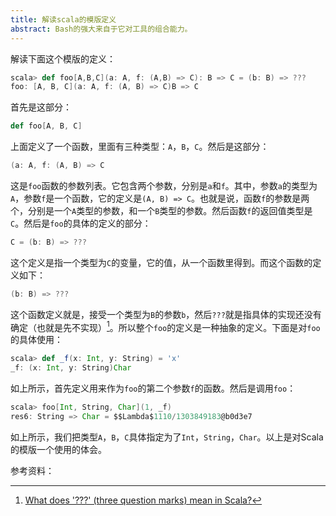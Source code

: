 ```yaml
---
title: 解读scala的模版定义
abstract: Bash的强大来自于它对工具的组合能力。
---
```





解读下面这个模版的定义：

```scala
scala> def foo[A,B,C](a: A, f: (A,B) => C): B => C = (b: B) => ???
foo: [A, B, C](a: A, f: (A, B) => C)B => C
```

首先是这部分：

```scala
def foo[A, B, C]
```

上面定义了一个函数，里面有三种类型：`A`，`B`，`C`。然后是这部分：

```scala
(a: A, f: (A, B) => C
```

这是`foo`函数的参数列表。它包含两个参数，分别是`a`和`f`。其中，参数`a`的类型为`A`，参数`f`是一个函数，它的定义是`(A, B) => C`。也就是说，函数`f`的参数是两个，分别是一个`A`类型的参数，和一个`B`类型的参数。然后函数`f`的返回值类型是`C`。然后是`foo`的具体的定义的部分：

```scala
C = (b: B) => ???
```

这个定义是指一个类型为`C`的变量，它的值，从一个函数里得到。而这个函数的定义如下：

```scala
(b: B) => ???
```

这个函数定义就是，接受一个类型为`B`的参数`b`，然后`???`就是指具体的实现还没有确定（也就是先不实现）[^1]。所以整个`foo`的定义是一种抽象的定义。下面是对`foo`的具体使用：

[^1]: [What does '???' (three question marks) mean in Scala?](https://alvinalexander.com/scala/what-does-three-question-marks-in-scala-mean)

```scala
scala> def _f(x: Int, y: String) = 'x'
_f: (x: Int, y: String)Char
```

如上所示，首先定义用来作为`foo`的第二个参数`f`的函数。然后是调用`foo`：

```scala
scala> foo[Int, String, Char](1, _f)
res6: String => Char = $$Lambda$1110/1303849183@b0d3e7
```

如上所示，我们把类型`A`，`B`，`C`具体指定为了`Int`，`String`，`Char`。以上是对Scala的模版一个使用的体会。

参考资料：


